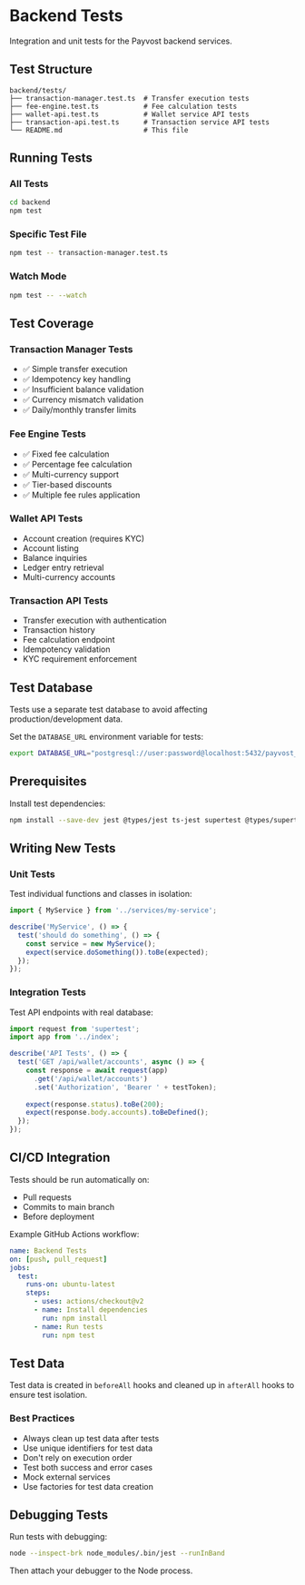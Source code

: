 # Backend Tests

Integration and unit tests for the Payvost backend services.

## Test Structure

```
backend/tests/
├── transaction-manager.test.ts  # Transfer execution tests
├── fee-engine.test.ts           # Fee calculation tests
├── wallet-api.test.ts           # Wallet service API tests
├── transaction-api.test.ts      # Transaction service API tests
└── README.md                    # This file
```

## Running Tests

### All Tests
```bash
cd backend
npm test
```

### Specific Test File
```bash
npm test -- transaction-manager.test.ts
```

### Watch Mode
```bash
npm test -- --watch
```

## Test Coverage

### Transaction Manager Tests
- ✅ Simple transfer execution
- ✅ Idempotency key handling
- ✅ Insufficient balance validation
- ✅ Currency mismatch validation
- ✅ Daily/monthly transfer limits

### Fee Engine Tests
- ✅ Fixed fee calculation
- ✅ Percentage fee calculation
- ✅ Multi-currency support
- ✅ Tier-based discounts
- ✅ Multiple fee rules application

### Wallet API Tests
- Account creation (requires KYC)
- Account listing
- Balance inquiries
- Ledger entry retrieval
- Multi-currency accounts

### Transaction API Tests
- Transfer execution with authentication
- Transaction history
- Fee calculation endpoint
- Idempotency validation
- KYC requirement enforcement

## Test Database

Tests use a separate test database to avoid affecting production/development data.

Set the `DATABASE_URL` environment variable for tests:
```bash
export DATABASE_URL="postgresql://user:password@localhost:5432/payvost_test"
```

## Prerequisites

Install test dependencies:
```bash
npm install --save-dev jest @types/jest ts-jest supertest @types/supertest
```

## Writing New Tests

### Unit Tests
Test individual functions and classes in isolation:
```typescript
import { MyService } from '../services/my-service';

describe('MyService', () => {
  test('should do something', () => {
    const service = new MyService();
    expect(service.doSomething()).toBe(expected);
  });
});
```

### Integration Tests
Test API endpoints with real database:
```typescript
import request from 'supertest';
import app from '../index';

describe('API Tests', () => {
  test('GET /api/wallet/accounts', async () => {
    const response = await request(app)
      .get('/api/wallet/accounts')
      .set('Authorization', 'Bearer ' + testToken);
    
    expect(response.status).toBe(200);
    expect(response.body.accounts).toBeDefined();
  });
});
```

## CI/CD Integration

Tests should be run automatically on:
- Pull requests
- Commits to main branch
- Before deployment

Example GitHub Actions workflow:
```yaml
name: Backend Tests
on: [push, pull_request]
jobs:
  test:
    runs-on: ubuntu-latest
    steps:
      - uses: actions/checkout@v2
      - name: Install dependencies
        run: npm install
      - name: Run tests
        run: npm test
```

## Test Data

Test data is created in `beforeAll` hooks and cleaned up in `afterAll` hooks to ensure test isolation.

### Best Practices
- Always clean up test data after tests
- Use unique identifiers for test data
- Don't rely on execution order
- Test both success and error cases
- Mock external services
- Use factories for test data creation

## Debugging Tests

Run tests with debugging:
```bash
node --inspect-brk node_modules/.bin/jest --runInBand
```

Then attach your debugger to the Node process.
